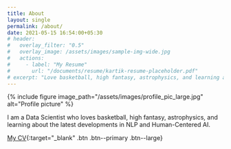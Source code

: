 ```yaml
---
title: About
layout: single
permalink: /about/
date: 2021-05-15 16:54:00+05:30
# header:
#   overlay_filter: "0.5"
#   overlay_image: /assets/images/sample-img-wide.jpg
#   actions:
#     - label: "My Resume"
#       url: "/documents/resume/kartik-resume-placeholder.pdf"
# excerpt: "Love basketball, high fantasy, astrophysics, and learning about the latest developments in NLP and Human-Centered AI."
---
```


{% include figure image_path="/assets/images/profile_pic_large.jpg" alt="Profile picture" %}

I am a Data Scientist who loves basketball, high fantasy, astrophysics, and learning about the latest developments in NLP and Human-Centered AI.

[My CV](/documents/resume/CV-draft-2.pdf){:target="_blank" .btn .btn--primary .btn--large}